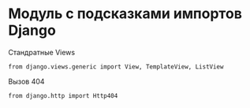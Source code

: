 # Модуль с подсказками импортов Django

Стандратные Views

	from django.views.generic import View, TemplateView, ListView

Вызов 404

	from django.http import Http404